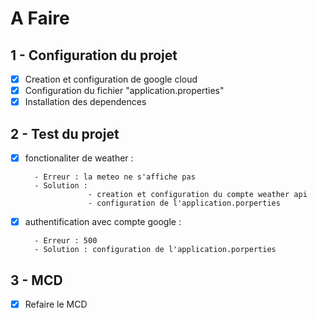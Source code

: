 # A Faire
## 1 - Configuration du projet
    
- [X] Creation et configuration de google cloud
- [X] Configuration du fichier "application.properties"
- [X] Installation des dependences

## 2 - Test du projet
- [X] fonctionaliter de weather :

        - Erreur : la meteo ne s'affiche pas
        - Solution : 
                    - creation et configuration du compte weather api
                    - configuration de l'application.porperties
- [X] authentification avec compte google :

        - Erreur : 500
        - Solution : configuration de l'application.porperties


## 3 - MCD

- [X] Refaire le MCD
